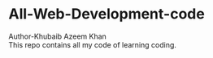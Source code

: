 # All-Web-Development-code
Author-Khubaib Azeem Khan
<br>
This repo contains all my code of learning coding.

